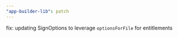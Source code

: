 ```yaml
---
"app-builder-lib": patch
---
```


fix: updating SignOptions to leverage `optionsForFile` for entitlements
